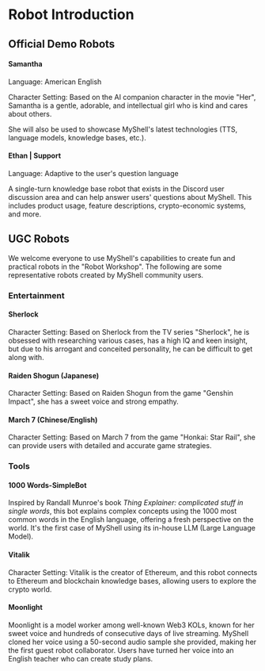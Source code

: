 # Robot Introduction

## Official Demo Robots

#### Samantha

Language: American English

Character Setting: Based on the AI companion character in the movie "Her", Samantha is a gentle, adorable, and intellectual girl who is kind and cares about others.

She will also be used to showcase MyShell's latest technologies (TTS, language models, knowledge bases, etc.).

#### Ethan | Support

Language: Adaptive to the user's question language

A single-turn knowledge base robot that exists in the Discord user discussion area and can help answer users' questions about MyShell. This includes product usage, feature descriptions, crypto-economic systems, and more.

## UGC Robots

We welcome everyone to use MyShell's capabilities to create fun and practical robots in the "Robot Workshop". The following are some representative robots created by MyShell community users.

### Entertainment

#### Sherlock

Character Setting: Based on Sherlock from the TV series "Sherlock", he is obsessed with researching various cases, has a high IQ and keen insight, but due to his arrogant and conceited personality, he can be difficult to get along with.

#### Raiden Shogun (Japanese)

Character Setting: Based on Raiden Shogun from the game "Genshin Impact", she has a sweet voice and strong empathy.

#### March 7 (Chinese/English)

Character Setting: Based on March 7 from the game "Honkai: Star Rail", she can provide users with detailed and accurate game strategies.

### Tools

#### 1000 Words-SimpleBot

Inspired by Randall Munroe's book _Thing Explainer: complicated stuff in single words_, this bot explains complex concepts using the 1000 most common words in the English language, offering a fresh perspective on the world. It's the first case of MyShell using its in-house LLM (Large Language Model).

#### Vitalik

Character Setting: Vitalik is the creator of Ethereum, and this robot connects to Ethereum and blockchain knowledge bases, allowing users to explore the crypto world.

#### Moonlight

Moonlight is a model worker among well-known Web3 KOLs, known for her sweet voice and hundreds of consecutive days of live streaming. MyShell cloned her voice using a 50-second audio sample she provided, making her the first guest robot collaborator. Users have turned her voice into an English teacher who can create study plans.